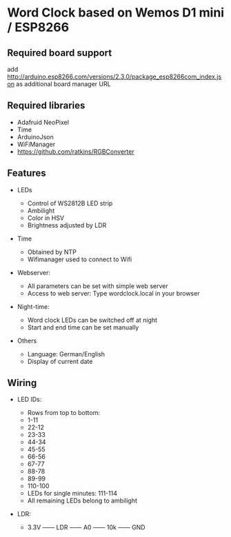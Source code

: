 Word Clock based on Wemos D1 mini / ESP8266
===========================================

Required board support
----------------------
add http://arduino.esp8266.com/versions/2.3.0/package_esp8266com_index.json as additional board manager URL

Required libraries
------------------
- Adafruid NeoPixel
- Time
- ArduinoJson
- WiFiManager
- https://github.com/ratkins/RGBConverter

Features
--------

- LEDs
  - Control of WS2812B LED strip
  - Ambilight
  - Color in HSV
  - Brightness adjusted by LDR

- Time
  - Obtained by NTP
  - Wifimanager used to connect to Wifi

- Webserver:
  - All parameters can be set with simple web server
  - Access to web server: Type wordclock.local in your browser

- Night-time:
  - Word clock LEDs can be switched off at night
  - Start and end time can be set manually

- Others
  - Language: German/English
  - Display of current date

Wiring
------

- LED IDs:
  - Rows from top to bottom:
  - 1-11
  - 22-12
  - 23-33
  - 44-34
  - 45-55
  - 66-56
  - 67-77
  - 88-78
  - 89-99
  - 110-100
  - LEDs for single minutes: 111-114
  - All remaining LEDs belong to ambilight

- LDR:
  - 3.3V —— LDR —— A0 —— 10k —— GND
